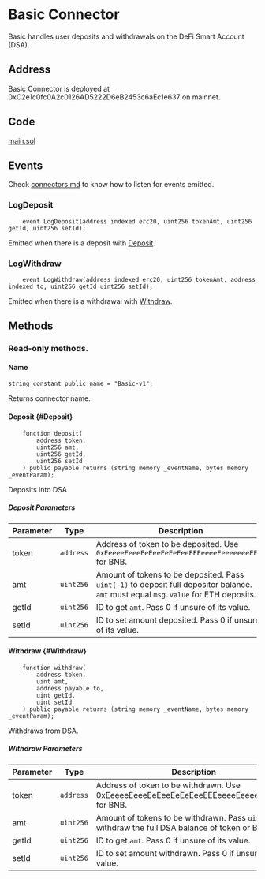 # Basic Connector

Basic handles user deposits and withdrawals on the DeFi Smart Account (DSA).

## Address

Basic Connector is deployed at 0xC2e1c0fc0A2c0126AD5222D6eB2453c6aEc1e637 on mainnet.

## Code

[main.sol](https://github.com/Open-Currency-Collective/Nubian-dsa-connectors/blob/master/contracts/connectors/basic/main.sol)

## Events

Check [connectors.md](../readme.md) to know how to listen for events emitted.

### LogDeposit

```sol
    event LogDeposit(address indexed erc20, uint256 tokenAmt, uint256 getId, uint256 setId);
```

Emitted when there is a deposit with [Deposit](#Deposit).

### LogWithdraw

```sol
    event LogWithdraw(address indexed erc20, uint256 tokenAmt, address indexed to, uint256 getId uint256 setId);
```

Emitted when there is a withdrawal with [Withdraw](#Withdraw).

## Methods

### Read-only methods.

#### Name

```sol
string constant public name = "Basic-v1";
```

Returns connector name.

#### Deposit {#Deposit}

```solidity
    function deposit(
        address token,
        uint256 amt,
        uint256 getId,
        uint256 setId
    ) public payable returns (string memory _eventName, bytes memory _eventParam);
```

Deposits into DSA
  
##### Deposit Parameters

| Parameter  | Type  | Description  |
|---|---|---|
| token  | `address`  | Address of token to be deposited. Use `0xEeeeeEeeeEeEeeEeEeEeeEEEeeeeEeeeeeeeEEeE` for BNB.  |
| amt  | `uint256`  | Amount of tokens to be deposited. Pass `uint(-1)` to deposit full depositor balance. `amt` must equal `msg.value` for ETH deposits.  |
| getId  | `uint256`  | ID to get `amt`. Pass 0 if unsure of its value.  |
| setId  | `uint256`  | ID to set amount deposited. Pass 0 if unsure of its value. |

#### Withdraw {#Withdraw}

```solidity
    function withdraw(
        address token,
        uint amt,
        address payable to,
        uint getId,
        uint setId
    ) public payable returns (string memory _eventName, bytes memory _eventParam);
```

Withdraws from DSA.

##### Withdraw Parameters

| Parameter  | Type  | Description  |
|---|---|---|
| token  | `address`  | Address of token to be withdrawn. Use 0xEeeeeEeeeEeEeeEeEeEeeEEEeeeeEeeeeeeeEEeE for BNB.  |
| amt  | `uint256`  | Amount of tokens to be withdrawn. Pass `uint(-1)` to withdraw the full DSA balance of token or BNB.  |
| getId  | `uint256`  | ID to get `amt`. Pass 0 if unsure of its value.  |
| setId  | `uint256`  | ID to set amount withdrawn. Pass 0 if unsure of its value. |
